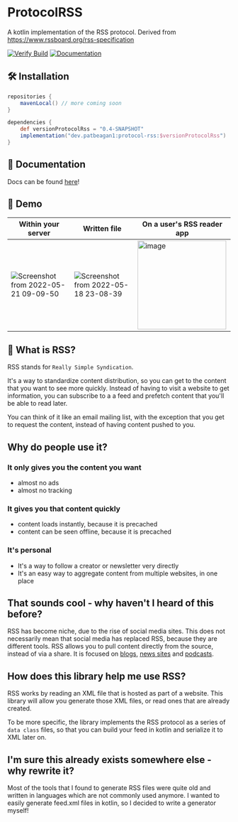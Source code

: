# ProtocolRSS
A kotlin implementation of the RSS protocol. Derived from https://www.rssboard.org/rss-specification

[![Verify Build](https://github.com/patbeagan1/ProtocolRSS/actions/workflows/main.yml/badge.svg)](https://github.com/patbeagan1/ProtocolRSS/actions/workflows/main.yml)
[![Documentation](https://github.com/patbeagan1/ProtocolRSS/actions/workflows/pages/pages-build-deployment/badge.svg)](https://github.com/patbeagan1/ProtocolRSS/actions/workflows/pages/pages-build-deployment)
## 🛠 Installation

```groovy
repositories {
    mavenLocal() // more coming soon
}

dependencies {
    def versionProtocolRss = "0.4-SNAPSHOT"
    implementation("dev.patbeagan1:protocol-rss:$versionProtocolRss")
}
```

## 📖 Documentation

Docs can be found [here](https://patbeagan1.github.io/ProtocolRSS/index.html)!

## 🌈 Demo

|Within your server|Written file|On a user's RSS reader app|
|--|--|--|
|![Screenshot from 2022-05-21 09-09-50](https://user-images.githubusercontent.com/10187351/169655405-6ac3daeb-7145-47f1-9849-4de315bd08f5.png)|![Screenshot from 2022-05-18 23-08-39](https://user-images.githubusercontent.com/10187351/169202503-9d887b6f-eedd-44c4-9826-da479c542485.png)|<img alt="image" src="https://user-images.githubusercontent.com/10187351/169203679-d476fb41-5640-4683-ac18-31fa1a8aee9b.png" width="200px" />|

## 🤔 What is RSS? 

RSS stands for `Really Simple Syndication`. 

It's a way to standardize content distribution, so you can get to the content that you want to see more quickly. Instead of having to visit a website to get information, you can subscribe to a a feed and prefetch content that you'll be able to read later.

You can think of it like an email mailing list, with the exception that you get to request the content, instead of having content pushed to you.

## Why do people use it?

### It only gives you the content you want
- almost no ads
- almost no tracking

### It gives you that content quickly
- content loads instantly, because it is precached
- content can be seen offline, because it is precached

### It's personal
- It's a way to follow a creator or newsletter very directly
- It's an easy way to aggregate content from multiple websites, in one place 

## That sounds cool - why haven't I heard of this before?

RSS has become niche, due to the rise of social media sites. This does not necessarily mean that social media has replaced RSS, because they are different tools. RSS allows you to pull content directly from the source, instead of via a share. It is focused on [blogs](https://wordpress.com/support/feeds/), [news sites](https://blog.feedspot.com/world_news_rss_feeds/) and [podcasts](https://www.thepodcasthost.com/publishing/what-is-an-rss-feed-for-podcasting/). 

## How does this library help me use RSS?

RSS works by reading an XML file that is hosted as part of a website. This library will allow you generate those XML files, or read ones that are already created.

To be more specific, the library implements the RSS protocol as a series of `data class` files, so that you can build your feed in kotlin and serialize it to XML later on.

## I'm sure this already exists somewhere else - why rewrite it?

Most of the tools that I found to generate RSS files were quite old and written in languages which are not commonly used anymore. I wanted to easily generate feed.xml files in kotlin, so I decided to write a generator myself!
